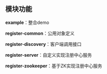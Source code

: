 ## 模块功能
**example**：整合demo

**register-common**：公用对象定义

**register-discovery**：客户端调用接口

**register-server**：自定义实现注册中心服务

**register-zookeeper**：基于ZK实现注册中心服务